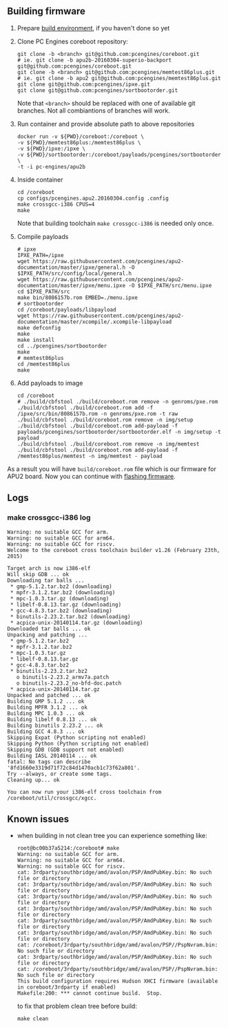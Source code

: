 Building firmware
-----------------

1. Prepare [build environment](building_env.md), if you haven't done so yet
2. Clone PC Engines coreboot repository:

    ```
    git clone -b <branch> git@github.com:pcengines/coreboot.git
    # ie. git clone -b apu2b-20160304-superio-backport git@github.com:pcengines/coreboot.git
    git clone -b <branch> git@github.com:pcengines/memtest86plus.git
    # ie. git clone -b apu2 git@github.com:pcengines/memtest86plus.git
    git clone git@github.com:pcengines/ipxe.git
    git clone git@github.com:pcengines/sortbootorder.git
    ```

    Note that `<branch>` should be replaced with one of available git branches.
    Not all combiantions of branches will work.

3. Run container and provide absolute path to above repositories

    ```
    docker run -v ${PWD}/coreboot:/coreboot \
    -v ${PWD}/memtest86plus:/memtest86plus \
    -v ${PWD}/ipxe:/ipxe \
    -v ${PWD}/sortbootorder:/coreboot/payloads/pcengines/sortbootorder \
    -t -i pc-engines/apu2b
    ```

4. Inside container

    ```
    cd /coreboot
    cp configs/pcengines.apu2.20160304.config .config
    make crossgcc-i386 CPUS=4
    make
    ```

    Note that building toolchain `make crossgcc-i386` is needed only once.

5. Compile payloads

    ```
    # ipxe
    IPXE_PATH=/ipxe
    wget https://raw.githubusercontent.com/pcengines/apu2-documentation/master/ipxe/general.h -O $IPXE_PATH/src/config/local/general.h
    wget https://raw.githubusercontent.com/pcengines/apu2-documentation/master/ipxe/menu.ipxe -O $IPXE_PATH/src/menu.ipxe
    cd $IPXE_PATH/src
    make bin/8086157b.rom EMBED=./menu.ipxe
    # sortbootorder
    cd /coreboot/payloads/libpayload
    wget https://raw.githubusercontent.com/pcengines/apu2-documentation/master/xcompile/.xcompile-libpayload
    make defconfig
    make
    make install
    cd ../pcengines/sortbootorder
    make
    # memtest86plus
    cd /memtest86plus
    make
    ```
6. Add payloads to image

   ```
   cd /coreboot
   # ./build/cbfstool ./build/coreboot.rom remove -n genroms/pxe.rom
   ./build/cbfstool ./build/coreboot.rom add -f /ipxe/src/bin/8086157b.rom -n genroms/pxe.rom -t raw
   ./build/cbfstool ./build/coreboot.rom remove -n img/setup
   ./build/cbfstool ./build/coreboot.rom add-payload -f payloads/pcengines/sortbootorder/sortbootorder.elf -n img/setup -t payload
   ./build/cbfstool ./build/coreboot.rom remove -n img/memtest
   ./build/cbfstool ./build/coreboot.rom add-payload -f /memtest86plus/memtest -n img/memtest - payload
   ```

As a result you will have `build/coreboot.rom` file which is our firmware for
APU2 board. Now you can continue with [flashing firmware](fashing_firmware.md).


Logs
----

### make crossgcc-i386 log

```
Warning: no suitable GCC for arm.
Warning: no suitable GCC for arm64.
Warning: no suitable GCC for riscv.
Welcome to the coreboot cross toolchain builder v1.26 (February 23th, 2015)

Target arch is now i386-elf
Will skip GDB ... ok
Downloading tar balls ... 
 * gmp-5.1.2.tar.bz2 (downloading)
 * mpfr-3.1.2.tar.bz2 (downloading)
 * mpc-1.0.3.tar.gz (downloading)
 * libelf-0.8.13.tar.gz (downloading)
 * gcc-4.8.3.tar.bz2 (downloading)
 * binutils-2.23.2.tar.bz2 (downloading)
 * acpica-unix-20140114.tar.gz (downloading)
Downloaded tar balls ... ok
Unpacking and patching ... 
 * gmp-5.1.2.tar.bz2
 * mpfr-3.1.2.tar.bz2
 * mpc-1.0.3.tar.gz
 * libelf-0.8.13.tar.gz
 * gcc-4.8.3.tar.bz2
 * binutils-2.23.2.tar.bz2
   o binutils-2.23.2_armv7a.patch
   o binutils-2.23.2_no-bfd-doc.patch
 * acpica-unix-20140114.tar.gz
Unpacked and patched ... ok
Building GMP 5.1.2 ... ok
Building MPFR 3.1.2 ... ok
Building MPC 1.0.3 ... ok
Building libelf 0.8.13 ... ok
Building binutils 2.23.2 ... ok
Building GCC 4.8.3 ... ok
Skipping Expat (Python scripting not enabled)
Skipping Python (Python scripting not enabled)
Skipping GDB (GDB support not enabled)
Building IASL 20140114 ... ok
fatal: No tags can describe '8fd1660e3319d71f72c84d1470acb1c73f62a801'.
Try --always, or create some tags.
Cleaning up... ok

You can now run your i386-elf cross toolchain from /coreboot/util/crossgcc/xgcc.
```

Known issues
------------

* when building in not clean tree you can experience something like:

    ```
    root@bc00b37a5214:/coreboot# make
    Warning: no suitable GCC for arm.
    Warning: no suitable GCC for arm64.
    Warning: no suitable GCC for riscv.
    cat: 3rdparty/southbridge/amd/avalon/PSP/AmdPubKey.bin: No such file or directory
    cat: 3rdparty/southbridge/amd/avalon/PSP/AmdPubKey.bin: No such file or directory
    cat: 3rdparty/southbridge/amd/avalon/PSP/AmdPubKey.bin: No such file or directory
    cat: 3rdparty/southbridge/amd/avalon/PSP/AmdPubKey.bin: No such file or directory
    cat: 3rdparty/southbridge/amd/avalon/PSP/AmdPubKey.bin: No such file or directory
    cat: 3rdparty/southbridge/amd/avalon/PSP/AmdPubKey.bin: No such file or directory
    cat: /coreboot/3rdparty/southbridge/amd/avalon/PSP//PspNvram.bin: No such file or directory
    cat: 3rdparty/southbridge/amd/avalon/PSP/AmdPubKey.bin: No such file or directory
    cat: /coreboot/3rdparty/southbridge/amd/avalon/PSP//PspNvram.bin: No such file or directory
    This build configuration requires Hudson XHCI firmware (available in coreboot/3rdparty if enabled)
    Makefile:200: *** cannot continue build.  Stop.
    ```

    to fix that problem clean tree before build:

    ```
    make clean
    ```
